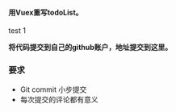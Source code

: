 #### 用Vuex重写todoList。
test 1

**将代码提交到自己的github账户，地址提交到这里。**
### 要求
* Git commit 小步提交
* 每次提交的评论都有意义



